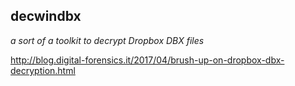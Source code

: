 ## decwindbx
*a sort of a toolkit to decrypt Dropbox DBX files*

http://blog.digital-forensics.it/2017/04/brush-up-on-dropbox-dbx-decryption.html


